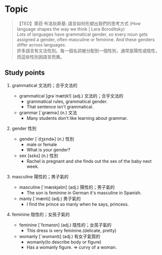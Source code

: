 # Topic

> 【TED】萊菈·布洛狄斯基: 語言如何形塑出我們的思考方式 (How language shapes the way we think | Lera Boroditsky) <br>
> Lots of languages have grammatical gender, so every noun gets assigned a gender, often masculine or feminine. And these genders differ across languages. <br>
> 許多語言有文法性別。每一個名詞被分配到一個性別，通常是陽性或陰性，而這些性別因語言而異。 <br>

## Study points

1. grammatical  文法的；合乎文法的
    * grammatical  [grəˋmætɪk!]  (adj.)  文法的；合乎文法的
        - grammatical rules, grammatical gender.
        - That sentence isn't grammatical.
    * grammar  [ˋgræmɚ]  (n.)  文法
        - Many students don't like learning about grammar.

2. gender  性別
    * gender  [ˋdʒɛndɚ]  (n.)  性別
        - male or female
        - What is your gender?
    * sex  [sɛks]  (n.)  性別
        - Rachel is pregnant and she finds out the sex of the baby next week.

3. masculine  陽性的；男子氣的
    * masculine  [ˋmæskjəlɪn]  (adj.)  陽性的；男子氣的
        - The son is feminine in German it's masculine in Spanish.
    * manly  [ˋmænlɪ]  (adj.)  男子氣的
        - I find the prince so manly when he says, princess.

4. feminine  陰性的；女孩子氣的
    * feminine  [ˋfɛmənɪn]  (adj.)  陰性的；女孩子氣的
        - This dress is very feminine.(delicate, pretty)
    * womanly  [ˋwʊmənlɪ]  (adj.)  有女子氣質的
        - womanly(to describe body or figure)
        - Has a womanly figure. => curvy of a woman.